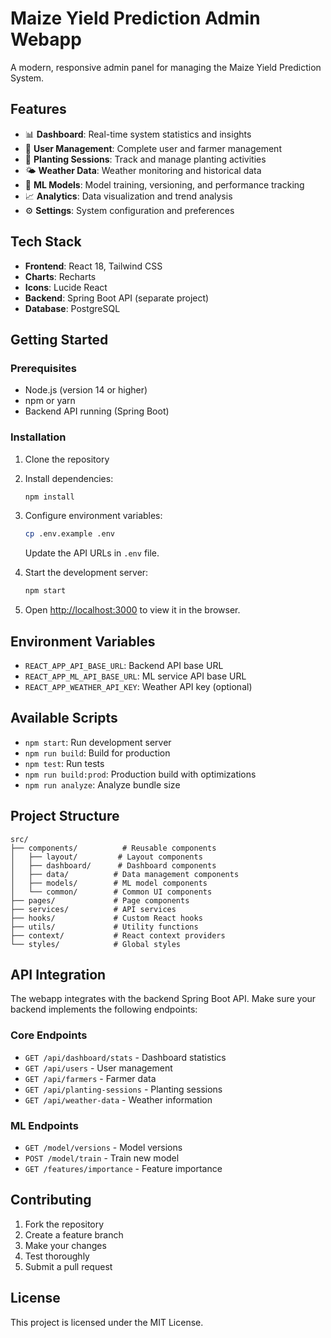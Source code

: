 # Maize Yield Prediction Admin Webapp

A modern, responsive admin panel for managing the Maize Yield Prediction System.

## Features

- 📊 **Dashboard**: Real-time system statistics and insights
- 👥 **User Management**: Complete user and farmer management
- 🌱 **Planting Sessions**: Track and manage planting activities
- 🌤️ **Weather Data**: Weather monitoring and historical data
- 🧠 **ML Models**: Model training, versioning, and performance tracking
- 📈 **Analytics**: Data visualization and trend analysis
- ⚙️ **Settings**: System configuration and preferences

## Tech Stack

- **Frontend**: React 18, Tailwind CSS
- **Charts**: Recharts
- **Icons**: Lucide React
- **Backend**: Spring Boot API (separate project)
- **Database**: PostgreSQL

## Getting Started

### Prerequisites

- Node.js (version 14 or higher)
- npm or yarn
- Backend API running (Spring Boot)

### Installation

1. Clone the repository
2. Install dependencies:
   ```bash
   npm install
   ```

3. Configure environment variables:
   ```bash
   cp .env.example .env
   ```
   Update the API URLs in `.env` file.

4. Start the development server:
   ```bash
   npm start
   ```

5. Open [http://localhost:3000](http://localhost:3000) to view it in the browser.

## Environment Variables

- `REACT_APP_API_BASE_URL`: Backend API base URL
- `REACT_APP_ML_API_BASE_URL`: ML service API base URL
- `REACT_APP_WEATHER_API_KEY`: Weather API key (optional)

## Available Scripts

- `npm start`: Run development server
- `npm run build`: Build for production
- `npm test`: Run tests
- `npm run build:prod`: Production build with optimizations
- `npm run analyze`: Analyze bundle size

## Project Structure

```
src/
├── components/          # Reusable components
│   ├── layout/         # Layout components
│   ├── dashboard/      # Dashboard components
│   ├── data/          # Data management components
│   ├── models/        # ML model components
│   └── common/        # Common UI components
├── pages/             # Page components
├── services/          # API services
├── hooks/             # Custom React hooks
├── utils/             # Utility functions
├── context/           # React context providers
└── styles/            # Global styles
```

## API Integration

The webapp integrates with the backend Spring Boot API. Make sure your backend implements the following endpoints:

### Core Endpoints
- `GET /api/dashboard/stats` - Dashboard statistics
- `GET /api/users` - User management
- `GET /api/farmers` - Farmer data
- `GET /api/planting-sessions` - Planting sessions
- `GET /api/weather-data` - Weather information

### ML Endpoints
- `GET /model/versions` - Model versions
- `POST /model/train` - Train new model
- `GET /features/importance` - Feature importance

## Contributing

1. Fork the repository
2. Create a feature branch
3. Make your changes
4. Test thoroughly
5. Submit a pull request

## License

This project is licensed under the MIT License.
